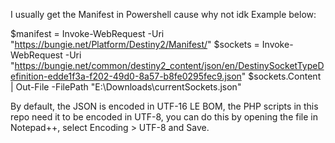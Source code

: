 I usually get the Manifest in Powershell cause why not idk
Example below:


$manifest = Invoke-WebRequest -Uri "https://bungie.net/Platform/Destiny2/Manifest/"
$sockets = Invoke-WebRequest -Uri "https://bungie.net/common/destiny2_content/json/en/DestinySocketTypeDefinition-edde1f3a-f202-49d0-8a57-b8fe0295fec9.json"
$sockets.Content | Out-File -FilePath "E:\Downloads\currentSockets.json"


By default, the JSON is encoded in UTF-16 LE BOM, the PHP scripts in this repo need it to be encoded in UTF-8, you can do this by opening the file in Notepad++, select Encoding > UTF-8 and Save.

